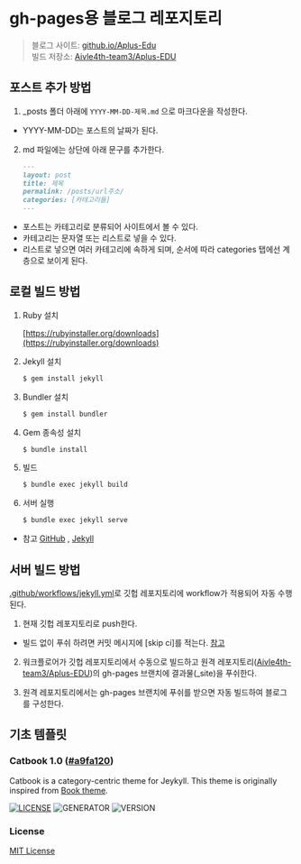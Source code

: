 # gh-pages용 블로그 레포지토리

> 블로그 사이트: [github.io/Aplus-Edu](https://Aivle4th-team3.github.io/Aplus-EDU)  
> 빌드 저장소: [Aivle4th-team3/Aplus-EDU](https://github.com/Aivle4th-team3/Aplus-EDU/tree/gh-pages)

## 포스트 추가 방법

1. \_posts 폴더 아래에 `YYYY-MM-DD-제목.md` 으로 마크다운을 작성한다.

-   YYYY-MM-DD는 포스트의 날짜가 된다.

2. md 파일에는 상단에 아래 문구를 추가한다.

    ```md
    ---
    layout: post
    title: 제목
    permalink: /posts/url주소/
    categories: [카테고리들]
    ---
    ```

-   포스트는 카테고리로 분류되어 사이트에서 볼 수 있다.
-   카테고리는 문자열 또는 리스트로 넣을 수 있다.
-   리스트로 넣으면 여러 카테고리에 속하게 되며, 순서에 따라 categories 탭에선 계층으로 보이게 된다.

## 로컬 빌드 방법

1. Ruby 설치

    [https://rubyinstaller.org/downloads](https://rubyinstaller.org/downloads)

2. Jekyll 설치

    ```sh
    $ gem install jekyll
    ```

3. Bundler 설치

    ```sh
    $ gem install bundler
    ```

4. Gem 종속성 설치

    ```sh
    $ bundle install
    ```

5. 빌드

    ```sh
    $ bundle exec jekyll build
    ```

6. 서버 실행
    ```sh
    $ bundle exec jekyll serve
    ```

-   참고
    [GitHub](https://docs.github.com/ko/pages/setting-up-a-github-pages-site-with-jekyll/testing-your-github-pages-site-locally-with-jekyll) ,
    [Jekyll](https://jekyllrb.com/docs/installation)

## 서버 빌드 방법

[.github/workflows/jekyll.yml](https://github.com/Aivle4th-team3/blog/blob/master/.github/workflows/jekyll.yml)로 깃헙 레포지토리에 workflow가 적용되어 자동 수행된다.

1. 현재 깃헙 레포지토리로 push한다.

-   빌드 없이 푸쉬 하려면 커밋 메시지에 [skip ci]를 적는다. [참고](https://docs.github.com/ko/actions/managing-workflow-runs/skipping-workflow-runs)

2. 워크플로어가 깃헙 레포지토리에서 수동으로 빌드하고 원격 레포지토리([Aivle4th-team3/Aplus-EDU](https://github.com/Aivle4th-team3/Aplus-EDU/tree/gh-pages))의 gh-pages 브랜치에 결과물(\_site)을 푸쉬한다.

3. 원격 레포지토리에서는 gh-pages 브랜치에 푸쉬를 받으면 자동 빌드하여 블로그를 구성한다.

## 기초 템플릿

### Catbook 1.0 ([#a9fa120](https://github.com/starry99/catbook/tree/a9fa120f4492355cd524e037d255e20d47735ac1))

Catbook is a category-centric theme for Jeykyll. This theme is originally inspired from [Book theme](https://github.com/kkninjae/book).

[![LICENSE](https://img.shields.io/badge/license-MIT-blue.svg)](LICENSE) ![GENERATOR](https://img.shields.io/badge/made_with-jekyll-blue.svg) ![VERSION](https://img.shields.io/badge/current_version-1.0-green.svg)

### License

[MIT License](https://opensource.org/licenses/MIT)
